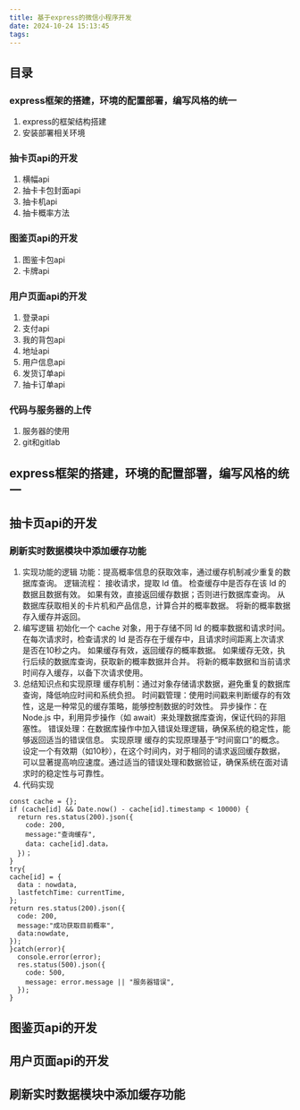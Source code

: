 ```yaml
---
title: 基于express的微信小程序开发
date: 2024-10-24 15:13:45
tags:
---
```

## 目录

### express框架的搭建，环境的配置部署，编写风格的统一

1. express的框架结构搭建
2. 安装部署相关环境 

### 抽卡页api的开发

1. 横幅api
2. 抽卡卡包封面api
3. 抽卡机api
4. 抽卡概率方法

### 图鉴页api的开发

1. 图鉴卡包api
2. 卡牌api

### 用户页面api的开发

1. 登录api
2. 支付api
3. 我的背包api
4. 地址api
5. 用户信息api
6. 发货订单api
7. 抽卡订单api

### 代码与服务器的上传

1. 服务器的使用
2. git和gitlab

## express框架的搭建，环境的配置部署，编写风格的统一

## 抽卡页api的开发

### 刷新实时数据模块中添加缓存功能

1. 实现功能的逻辑
功能：提高概率信息的获取效率，通过缓存机制减少重复的数据库查询。
逻辑流程：
接收请求，提取 Id 值。
检查缓存中是否存在该 Id 的数据且数据有效。
如果有效，直接返回缓存数据；否则进行数据库查询。
从数据库获取相关的卡片机和产品信息，计算合并的概率数据。
将新的概率数据存入缓存并返回。
2. 编写逻辑
初始化一个 cache 对象，用于存储不同 Id 的概率数据和请求时间。
在每次请求时，检查请求的 Id 是否存在于缓存中，且请求时间距离上次请求是否在10秒之内。
如果缓存有效，返回缓存的概率数据。
如果缓存无效，执行后续的数据库查询，获取新的概率数据并合并。
将新的概率数据和当前请求时间存入缓存，以备下次请求使用。
3. 总结知识点和实现原理
缓存机制：通过对象存储请求数据，避免重复的数据库查询，降低响应时间和系统负担。
时间戳管理：使用时间戳来判断缓存的有效性，这是一种常见的缓存策略，能够控制数据的时效性。
异步操作：在 Node.js 中，利用异步操作（如 await）来处理数据库查询，保证代码的非阻塞性。
错误处理：在数据库操作中加入错误处理逻辑，确保系统的稳定性，能够返回适当的错误信息。
实现原理
缓存的实现原理基于“时间窗口”的概念。设定一个有效期（如10秒），在这个时间内，对于相同的请求返回缓存数据，可以显著提高响应速度。通过适当的错误处理和数据验证，确保系统在面对请求时的稳定性与可靠性。
4. 代码实现
```
const cache = {};
if (cache[id] && Date.now() - cache[id].timestamp < 10000) {
  return res.status(200).json({
    code: 200,
    message:"查询缓存",
    data: cache[id].data，
  })；
}
try{
cache[id] = {
  data : nowdata,
  lastfetchTime: currentTime,
};
return res.status(200).json({
  code: 200,
  message:"成功获取目前概率",
  data:nowdate,
});
}catch(error){
  console.error(error);
  res.status(500).json({
    code: 500,
    message: error.message || "服务器错误",
  });
}
```

## 图鉴页api的开发

## 用户页面api的开发

## 刷新实时数据模块中添加缓存功能